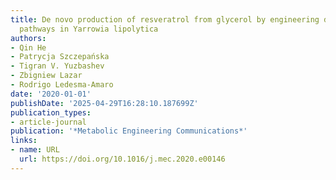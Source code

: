 ```yaml
---
title: De novo production of resveratrol from glycerol by engineering different metabolic
  pathways in Yarrowia lipolytica
authors:
- Qin He
- Patrycja Szczepańska
- Tigran V. Yuzbashev
- Zbigniew Lazar
- Rodrigo Ledesma‐Amaro
date: '2020-01-01'
publishDate: '2025-04-29T16:28:10.187699Z'
publication_types:
- article-journal
publication: '*Metabolic Engineering Communications*'
links:
- name: URL
  url: https://doi.org/10.1016/j.mec.2020.e00146
---
```

